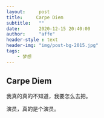 ```yaml
---
layout:     post
title:     Carpe Diem
subtitle:   ""
date:       2020-12-15 20:40:00
author:     "affe"
header-style : text
header-img: "img/post-bg-2015.jpg"
tags:
    - 梦想
---
```


##  Carpe Diem

我真的真的不知道，我要怎么去把。

演员，真的是个演员。



